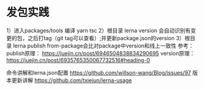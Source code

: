 # 发包实践
1）进入packages/tools 编译 yarn tsc
2）根目录 lerna version 会自动识别有变更的包，之后打tag（git tag可以查看）;并更新package.json的version
3）根目录 lerna publish from-package会比对package中version和线上一致性
参考：
publish原理：
https://juejin.cn/post/6946504838834290695
version原理：
https://juejin.cn/post/6935765350067732516#heading-0

命令讲解和lerna.json配置
https://github.com/willson-wang/Blog/issues/97
版本更新讲解
https://github.com/txiejun/lerna-usage